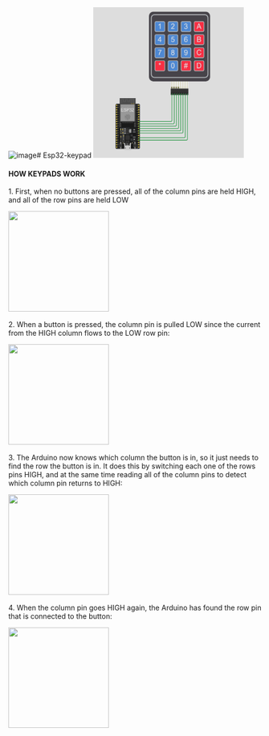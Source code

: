 ![image](https://github.com/yamunah96/Esp32-keypad/assets/70136290/0aeafe7d-449f-4db8-b5db-99e6be16c22a)# Esp32-keypad
<img src="https://github.com/yamunah96/Esp32-keypad/blob/main/keypad.PNG" width="300" height="300">

<h4>HOW KEYPADS WORK</h4>
<p>1. First, when no buttons are pressed, all of the column pins are held HIGH, and all of the row pins are held LOW</p>
<img src="https://www.circuitbasics.com/wp-content/uploads/2017/05/Arduino-Keypad-Tutorial-How-the-Keypad-Works-STEP-1.png" width="200" height="200">
<p>2. When a button is pressed, the column pin is pulled LOW since the current from the HIGH column flows to the LOW row pin:</p>
<img src="https://www.circuitbasics.com/wp-content/uploads/2017/05/Arduino-Keypad-Tutorial-How-the-Keypad-Works-STEP-2.png" width="200" height="200">
<p>3. The Arduino now knows which column the button is in, so it just needs to find the row the button is in. It does this by switching each one of the rows pins HIGH, and at the same time reading all of the column pins to detect which column pin returns to HIGH:</p>
<img src="https://www.circuitbasics.com/wp-content/uploads/2017/05/Arduino-Keypad-Tutorial-How-the-Keypad-Works-STEP-3.png" width="200" height="200">
<p>4. When the column pin goes HIGH again, the Arduino has found the row pin that is connected to the button:</p>
<img src="https://www.circuitbasics.com/wp-content/uploads/2017/05/Arduino-Keypad-Tutorial-How-the-Keypad-Works-STEP-4.png"  width="200" height="200">
